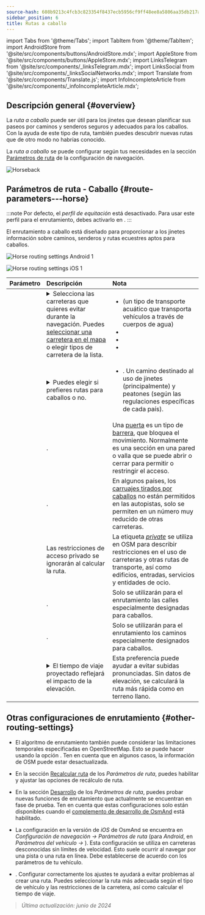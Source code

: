 ```yaml
---
source-hash: 608b9213c4fcb3c823354f8437ecb5956cf9ff48ee8a5806aa35db217a835164
sidebar_position: 6
title: Rutas a caballo
---
```

import Tabs from '@theme/Tabs';
import TabItem from '@theme/TabItem';
import AndroidStore from '@site/src/components/buttons/AndroidStore.mdx';
import AppleStore from '@site/src/components/buttons/AppleStore.mdx';
import LinksTelegram from '@site/src/components/_linksTelegram.mdx';
import LinksSocial from '@site/src/components/_linksSocialNetworks.mdx';
import Translate from '@site/src/components/Translate.js';
import InfoIncompleteArticle from '@site/src/components/_infoIncompleteArticle.mdx';



## Descripción general {#overview}

La *ruta a caballo* puede ser útil para los jinetes que desean planificar sus paseos por caminos y senderos seguros y adecuados para los caballos. Con la ayuda de este tipo de ruta, también puedes descubrir nuevas rutas que de otro modo no habrías conocido.

La *ruta a caballo* se puede configurar según tus necesidades en la sección [Parámetros de ruta](../guidance/navigation-settings.md#route-parameters) de la configuración de navegación.

![Horseback](@site/static/img/navigation/routing/horseback_routing_overview.png)


## Parámetros de ruta - Caballo {#route-parameters---horse}

:::note
Por defecto, el *perfil de equitación* está desactivado. Para usar este perfil para el enrutamiento, debes activarlo en *<Translate android="true" ids="shared_string_menu,shared_string_settings,application_profiles"/>*.
:::

El enrutamiento a caballo está diseñado para proporcionar a los jinetes información sobre caminos, senderos y rutas ecuestres aptos para caballos.

<Tabs groupId="operating-systems" queryString="current-os">

<TabItem value="android" label="Android">

![Horse routing settings Android 1](@site/static/img/navigation/routing/horse-routing-andr.png)

</TabItem>

<TabItem value="ios" label="iOS">

![Horse routing settings iOS 1](@site/static/img/navigation/routing/horse-routing-ios.png)

</TabItem>

</Tabs>

| Parámetro | Descripción | Nota |
|:------------|:---------------|:---------------|
| *<Translate android="true" ids="impassable_road"/>* | <details><summary> Selecciona las carreteras que quieres evitar durante la navegación. Puedes [seleccionar una carretera en el mapa](../../map/map-context-menu/#avoid-road) o elegir tipos de carretera de la lista. </summary> ![Avoid roads Android](@site/static/img/navigation/routing/horse_routing_avoid_android.png) </details> | <ul><li> [<Translate android="true" ids="routing_attr_avoid_ferries_name"/>](https://wiki.openstreetmap.org/wiki/Ferries) (un tipo de transporte acuático que transporta vehículos a través de cuerpos de agua)</li><li>[<Translate android="true" ids="routing_attr_avoid_stairs_name"/>](https://wiki.openstreetmap.org/wiki/Tag:highway%3Dsteps)</li><li>[<Translate android="true" ids="routing_attr_avoid_tunnels_name"/>](https://wiki.openstreetmap.org/wiki/Key:tunnel)</li><li>[<Translate android="true" ids="routing_attr_avoid_motorway_name"/>](https://wiki.openstreetmap.org/wiki/Tag:highway%3Dmotorway)</li></ul>|
| *<Translate android="true" ids="prefer_in_routing_title"/>* | <details><summary> Puedes elegir si prefieres rutas para caballos o no. </summary> ![Prefer horses routes Android](@site/static/img/navigation/routing/horse_routing_prefer_android.png) </details> | <ul><li>[<Translate android="true" ids="routing_attr_prefer_horse_routes_name"/>](https://wiki.openstreetmap.org/wiki/Tag:highway%3Dbridleway). Un camino destinado al uso de jinetes (principalmente) y peatones (según las regulaciones específicas de cada país). </li></ul> |
| *<Translate android="true" ids="routing_attr_allow_gate_name"/>* | <Translate android="true" ids="routing_attr_allow_gate_description"/>. | Una [puerta](https://wiki.openstreetmap.org/wiki/Tag:barrier%3Dgate) es un tipo de [barrera](https://wiki.openstreetmap.org/wiki/Key:barrier), que bloquea el movimiento. Normalmente es una sección en una pared o valla que se puede abrir o cerrar para permitir o restringir el acceso. |
| *<Translate android="true" ids="routing_attr_carriage_restrictions_name"/>* | <Translate android="true" ids="routing_attr_carriage_restrictions_description"/>. | En algunos países, los [carruajes tirados por caballos](https://wiki.openstreetmap.org/wiki/Key:carriage) no están permitidos en las autopistas, solo se permiten en un número muy reducido de otras carreteras. |
| *<Translate android="true" ids="routing_attr_allow_private_name"/>* | Las restricciones de acceso privado se ignorarán al calcular la ruta. | La etiqueta *[private](https://wiki.openstreetmap.org/wiki/Key:access)* se utiliza en OSM para describir restricciones en el uso de carreteras y otras rutas de transporte, así como edificios, entradas, servicios y entidades de ocio. |
| *<Translate android="true" ids="routing_attr_only_permitted_streets_name"/>* | <Translate android="true" ids="routing_attr_only_permitted_streets_description"/>. | Solo se utilizarán para el enrutamiento las calles especialmente designadas para caballos. |
| *<Translate android="true" ids="routing_attr_only_permitted_ways_name"/>* | <Translate android="true" ids="routing_attr_only_permitted_ways_description"/>. | Solo se utilizarán para el enrutamiento los caminos especialmente designados para caballos. |
|*<Translate android="true" ids="routing_attr_height_obstacles_name"/>* | <details><summary> El tiempo de viaje proyectado reflejará el impacto de la elevación. </summary> ![Use elevation data Android](@site/static/img/navigation/routing/horse_routing_elevation_android.png) </details> | Esta preferencia puede ayudar a evitar subidas pronunciadas. Sin datos de elevación, se calculará la ruta más rápida como en terreno llano. |


## Otras configuraciones de enrutamiento {#other-routing-settings}

- El algoritmo de enrutamiento también puede considerar las limitaciones temporales especificadas en OpenStreetMap. Esto se puede hacer usando la opción [<Translate android="true" ids="temporary_conditional_routing"/>](../routing/osmand-routing.md#consider-temporary-limitations). Ten en cuenta que en algunos casos, la información de OSM puede estar desactualizada.

- En la sección [Recalcular ruta](../../navigation/guidance/navigation-settings.md#recalculate-route) de los *Parámetros de ruta*, puedes habilitar y ajustar las opciones de recálculo de ruta.

- En la sección [Desarrollo](../guidance/navigation-settings.md#development-settings) de los *Parámetros de ruta*, puedes probar nuevas funciones de enrutamiento que actualmente se encuentran en fase de prueba. Ten en cuenta que estas configuraciones solo están disponibles cuando el [complemento de desarrollo de OsmAnd](../../plugins/development.md) está habilitado.

- La configuración [<Translate ios="true" ids="road_speeds"/>](../guidance/navigation-settings.md#road-speeds) en la versión de *iOS* de OsmAnd se encuentra en *Configuración de navegación → Parámetros de ruta* (para *Android*, en *Parámetros del vehículo → [<Translate android="true" ids="default_speed_setting_title"/>](../guidance/navigation-settings.md#default-speed--road-speeds)*). Esta configuración se utiliza en carreteras desconocidas sin límites de velocidad. Esto suele ocurrir al navegar por una pista o una ruta en línea. Debe establecerse de acuerdo con los parámetros de tu vehículo.

- [<Translate ios="true" ids="vehicle_parameters"/>](../guidance/navigation-settings.md#vehicle-parameters). Configurar correctamente los ajustes te ayudará a evitar problemas al crear una ruta. Puedes seleccionar la ruta más adecuada según el tipo de vehículo y las restricciones de la carretera, así como calcular el tiempo de viaje.

> *Última actualización: junio de 2024*